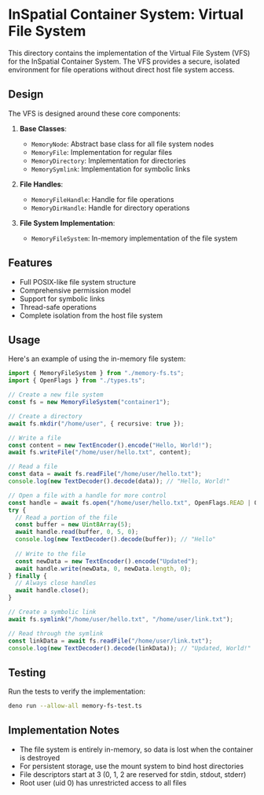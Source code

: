 # InSpatial Container System: Virtual File System

This directory contains the implementation of the Virtual File System (VFS) for the InSpatial Container System. The VFS provides a secure, isolated environment for file operations without direct host file system access.

## Design

The VFS is designed around these core components:

1. **Base Classes**:
   - `MemoryNode`: Abstract base class for all file system nodes
   - `MemoryFile`: Implementation for regular files
   - `MemoryDirectory`: Implementation for directories
   - `MemorySymlink`: Implementation for symbolic links

2. **File Handles**:
   - `MemoryFileHandle`: Handle for file operations
   - `MemoryDirHandle`: Handle for directory operations

3. **File System Implementation**:
   - `MemoryFileSystem`: In-memory implementation of the file system

## Features

- Full POSIX-like file system structure
- Comprehensive permission model
- Support for symbolic links
- Thread-safe operations
- Complete isolation from the host file system

## Usage

Here's an example of using the in-memory file system:

```typescript
import { MemoryFileSystem } from "./memory-fs.ts";
import { OpenFlags } from "./types.ts";

// Create a new file system
const fs = new MemoryFileSystem("container1");

// Create a directory
await fs.mkdir("/home/user", { recursive: true });

// Write a file
const content = new TextEncoder().encode("Hello, World!");
await fs.writeFile("/home/user/hello.txt", content);

// Read a file
const data = await fs.readFile("/home/user/hello.txt");
console.log(new TextDecoder().decode(data)); // "Hello, World!"

// Open a file with a handle for more control
const handle = await fs.open("/home/user/hello.txt", OpenFlags.READ | OpenFlags.WRITE);
try {
  // Read a portion of the file
  const buffer = new Uint8Array(5);
  await handle.read(buffer, 0, 5, 0);
  console.log(new TextDecoder().decode(buffer)); // "Hello"
  
  // Write to the file
  const newData = new TextEncoder().encode("Updated");
  await handle.write(newData, 0, newData.length, 0);
} finally {
  // Always close handles
  await handle.close();
}

// Create a symbolic link
await fs.symlink("/home/user/hello.txt", "/home/user/link.txt");

// Read through the symlink
const linkData = await fs.readFile("/home/user/link.txt");
console.log(new TextDecoder().decode(linkData)); // "Updated, World!"
```

## Testing

Run the tests to verify the implementation:

```sh
deno run --allow-all memory-fs-test.ts
```

## Implementation Notes

- The file system is entirely in-memory, so data is lost when the container is destroyed
- For persistent storage, use the mount system to bind host directories
- File descriptors start at 3 (0, 1, 2 are reserved for stdin, stdout, stderr)
- Root user (uid 0) has unrestricted access to all files 